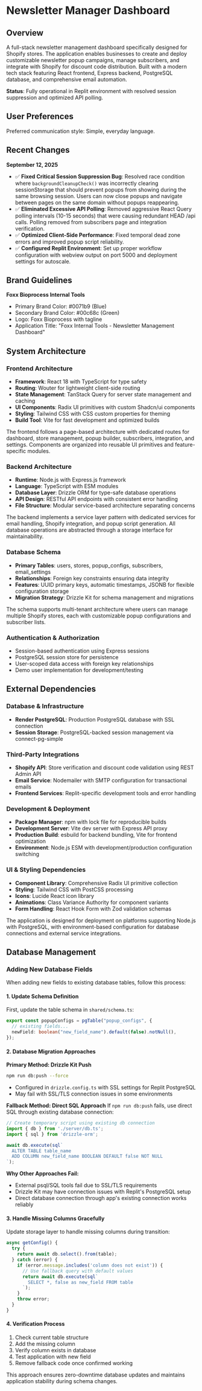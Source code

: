 # Newsletter Manager Dashboard

## Overview

A full-stack newsletter management dashboard specifically designed for Shopify stores. The application enables businesses to create and deploy customizable newsletter popup campaigns, manage subscribers, and integrate with Shopify for discount code distribution. Built with a modern tech stack featuring React frontend, Express backend, PostgreSQL database, and comprehensive email automation.

**Status**: Fully operational in Replit environment with resolved session suppression and optimized API polling.

## User Preferences

Preferred communication style: Simple, everyday language.

## Recent Changes

**September 12, 2025**
- ✅ **Fixed Critical Session Suppression Bug**: Resolved race condition where `backgroundCleanupCheck()` was incorrectly clearing sessionStorage that should prevent popups from showing during the same browsing session. Users can now close popups and navigate between pages on the same domain without popups reappearing.
- ✅ **Eliminated Excessive API Polling**: Removed aggressive React Query polling intervals (10-15 seconds) that were causing redundant HEAD /api calls. Polling removed from subscribers page and integration verification.
- ✅ **Optimized Client-Side Performance**: Fixed temporal dead zone errors and improved popup script reliability.
- ✅ **Configured Replit Environment**: Set up proper workflow configuration with webview output on port 5000 and deployment settings for autoscale.

## Brand Guidelines

**Foxx Bioprocess Internal Tools**
- Primary Brand Color: #0071b9 (Blue)
- Secondary Brand Color: #00c68c (Green)
- Logo: Foxx Bioprocess with tagline
- Application Title: "Foxx Internal Tools - Newsletter Management Dashboard"

## System Architecture

### Frontend Architecture
- **Framework**: React 18 with TypeScript for type safety
- **Routing**: Wouter for lightweight client-side routing
- **State Management**: TanStack Query for server state management and caching
- **UI Components**: Radix UI primitives with custom Shadcn/ui components
- **Styling**: Tailwind CSS with CSS custom properties for theming
- **Build Tool**: Vite for fast development and optimized builds

The frontend follows a page-based architecture with dedicated routes for dashboard, store management, popup builder, subscribers, integration, and settings. Components are organized into reusable UI primitives and feature-specific modules.

### Backend Architecture
- **Runtime**: Node.js with Express.js framework
- **Language**: TypeScript with ESM modules
- **Database Layer**: Drizzle ORM for type-safe database operations
- **API Design**: RESTful API endpoints with consistent error handling
- **File Structure**: Modular service-based architecture separating concerns

The backend implements a service layer pattern with dedicated services for email handling, Shopify integration, and popup script generation. All database operations are abstracted through a storage interface for maintainability.

### Database Schema
- **Primary Tables**: users, stores, popup_configs, subscribers, email_settings
- **Relationships**: Foreign key constraints ensuring data integrity
- **Features**: UUID primary keys, automatic timestamps, JSONB for flexible configuration storage
- **Migration Strategy**: Drizzle Kit for schema management and migrations

The schema supports multi-tenant architecture where users can manage multiple Shopify stores, each with customizable popup configurations and subscriber lists.

### Authentication & Authorization
- Session-based authentication using Express sessions
- PostgreSQL session store for persistence
- User-scoped data access with foreign key relationships
- Demo user implementation for development/testing

## External Dependencies

### Database & Infrastructure
- **Render PostgreSQL**: Production PostgreSQL database with SSL connection
- **Session Storage**: PostgreSQL-backed session management via connect-pg-simple

### Third-Party Integrations
- **Shopify API**: Store verification and discount code validation using REST Admin API
- **Email Service**: Nodemailer with SMTP configuration for transactional emails
- **Frontend Services**: Replit-specific development tools and error handling

### Development & Deployment
- **Package Manager**: npm with lock file for reproducible builds
- **Development Server**: Vite dev server with Express API proxy
- **Production Build**: esbuild for backend bundling, Vite for frontend optimization
- **Environment**: Node.js ESM with development/production configuration switching

### UI & Styling Dependencies
- **Component Library**: Comprehensive Radix UI primitive collection
- **Styling**: Tailwind CSS with PostCSS processing
- **Icons**: Lucide React icon library
- **Animations**: Class Variance Authority for component variants
- **Form Handling**: React Hook Form with Zod validation schemas

The application is designed for deployment on platforms supporting Node.js with PostgreSQL, with environment-based configuration for database connections and external service integrations.

## Database Management

### Adding New Database Fields

When adding new fields to existing database tables, follow this process:

#### 1. Update Schema Definition
First, update the table schema in `shared/schema.ts`:
```typescript
export const popupConfigs = pgTable("popup_configs", {
  // existing fields...
  newField: boolean("new_field_name").default(false).notNull(),
});
```

#### 2. Database Migration Approaches

**Primary Method: Drizzle Kit Push**
```bash
npm run db:push --force
```
- Configured in `drizzle.config.ts` with SSL settings for Replit PostgreSQL
- May fail with SSL/TLS connection issues in some environments

**Fallback Method: Direct SQL Approach**
If `npm run db:push` fails, use direct SQL through existing database connection:

```javascript
// Create temporary script using existing db connection
import { db } from './server/db.ts';
import { sql } from 'drizzle-orm';

await db.execute(sql`
  ALTER TABLE table_name 
  ADD COLUMN new_field_name BOOLEAN DEFAULT false NOT NULL
`);
```

**Why Other Approaches Fail:**
- External psql/SQL tools fail due to SSL/TLS requirements
- Drizzle Kit may have connection issues with Replit's PostgreSQL setup
- Direct database connection through app's existing connection works reliably

#### 3. Handle Missing Columns Gracefully

Update storage layer to handle missing columns during transition:
```typescript
async getConfig() {
  try {
    return await db.select().from(table);
  } catch (error) {
    if (error.message.includes('column does not exist')) {
      // Use fallback query with default values
      return await db.execute(sql`
        SELECT *, false as new_field FROM table
      `);
    }
    throw error;
  }
}
```

#### 4. Verification Process
1. Check current table structure
2. Add the missing column  
3. Verify column exists in database
4. Test application with new field
5. Remove fallback code once confirmed working

This approach ensures zero-downtime database updates and maintains application stability during schema changes.
